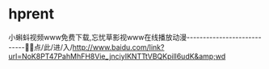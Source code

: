 # hprent
小蝌蚪视频www免费下载,忘忧草影视www在线播放动漫----------------------------🦌🦌点/此/进/入/http://www.baidu.com/link?url=NoK8PT47PahMhFH8Vie_jnciyIKNTTtVBQKpill6udK&amp;wd
